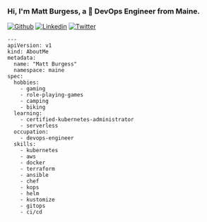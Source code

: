 ### Hi, I'm Matt Burgess, a 🚀 DevOps Engineer from Maine.

[![Github](https://img.shields.io/badge/-Github-000?style=flat&logo=Github&logoColor=white)](https://github.com/strangeminds)
[![Linkedin](https://img.shields.io/badge/-LinkedIn-blue?style=flat&logo=Linkedin&logoColor=white)](https://www.linkedin.com/in/burgessmatthew/)
[![Twitter](https://img.shields.io/twitter/url?style=social&url=https%3A%2F%2Ftwitter.com%2Fmattburgess)](https://twitter.com/mattburgess)

```
--- 
apiVersion: v1
kind: AboutMe
metadata: 
  name: "Matt Burgess"
  namespace: maine
spec: 
  hobbies: 
    - gaming
    - role-playing-games
    - camping
    - biking
  learning: 
    - certified-kubernetes-administrator
    - serverless
  occupation: 
    - devops-engineer
  skills: 
    - kubernetes
    - aws
    - docker
    - terraform
    - ansible
    - chef
    - kops
    - helm
    - kustomize
    - gitops
    - ci/cd
```
